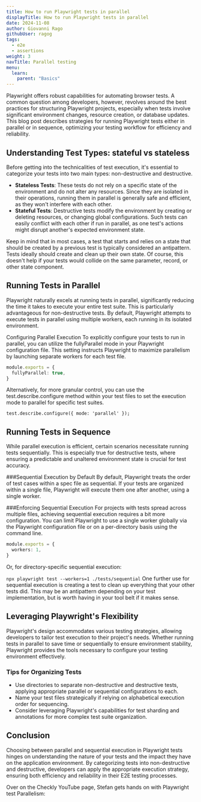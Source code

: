 ```yaml
---
title: How to run Playwright tests in parallel
displayTitle: How to run Playwright tests in parallel
date: 2024-11-08
author: Giovanni Rago
githubUser: ragog
tags:
  - e2e
  - assertions
weight: 3
navTitle: Parallel testing
menu:
  learn:
    parent: "Basics"
---
```


Playwright offers robust capabilities for automating browser tests. A common question among developers, however, revolves around the best practices for structuring Playwright projects, especially when tests involve significant environment changes, resource creation, or database updates. This blog post describes strategies for running Playwright tests either in parallel or in sequence, optimizing your testing workflow for efficiency and reliability.

## Understanding Test Types: stateful vs stateless

Before getting into the technicalities of test execution, it's essential to categorize your tests into two main types: non-destructive and destructive.

- **Stateless Tests**: These tests do not rely on a specific state of the environment and do not alter any resources. Since they are isolated in their operations, running them in parallel is generally safe and efficient, as they won't interfere with each other.
- **Stateful Tests**: Destructive tests modify the environment by creating or deleting resources, or changing global configurations. Such tests can easily conflict with each other if run in parallel, as one test's actions might disrupt another's expected environment state.

Keep in mind that in most cases, a test that starts and relies on a state that should be created by a previous test is typically considered an antipattern. Tests ideally should create and clean up their own state. Of course, this doesn't help if your tests would collide on the same parameter, record, or other state component.

## Running Tests in Parallel
Playwright naturally excels at running tests in parallel, significantly reducing the time it takes to execute your entire test suite. This is particularly advantageous for non-destructive tests. By default, Playwright attempts to execute tests in parallel using multiple workers, each running in its isolated environment.

Configuring Parallel Execution
To explicitly configure your tests to run in parallel, you can utilize the fullyParallel mode in your Playwright configuration file. This setting instructs Playwright to maximize parallelism by launching separate workers for each test file.

```ts {title="playwright.config.ts"}
module.exports = {
  fullyParallel: true,
}
```

Alternatively, for more granular control, you can use the test.describe.configure method within your test files to set the execution mode to parallel for specific test suites.

`test.describe.configure({ mode: 'parallel' });`

## Running Tests in Sequence
While parallel execution is efficient, certain scenarios necessitate running tests sequentially. This is especially true for destructive tests, where ensuring a predictable and unaltered environment state is crucial for test accuracy.

###Sequential Execution by Default
By default, Playwright treats the order of test cases within a spec file as sequential. If your tests are organized within a single file, Playwright will execute them one after another, using a single worker.

###Enforcing Sequential Execution
For projects with tests spread across multiple files, achieving sequential execution requires a bit more configuration. You can limit Playwright to use a single worker globally via the Playwright configuration file or on a per-directory basis using the command line.

```ts {title="playwright.config.ts"}
module.exports = {
  workers: 1,
}
```

Or, for directory-specific sequential execution:

`npx playwright test --workers=1 ./tests/sequential`
One further use for sequential execution is creating a test to clean up everything that your other tests did. This may be an antipattern depending on your test implementation, but is worth having in your tool belt if it makes sense.

## Leveraging Playwright's Flexibility
Playwright's design accommodates various testing strategies, allowing developers to tailor test execution to their project's needs. Whether running tests in parallel to save time or sequentially to ensure environment stability, Playwright provides the tools necessary to configure your testing environment effectively.

### Tips for Organizing Tests

- Use directories to separate non-destructive and destructive tests, applying appropriate parallel or sequential configurations to each.
- Name your test files strategically if relying on alphabetical execution order for sequencing.
- Consider leveraging Playwright's capabilities for test sharding and annotations for more complex test suite organization.

## Conclusion

Choosing between parallel and sequential execution in Playwright tests hinges on understanding the nature of your tests and the impact they have on the application environment. By categorizing tests into non-destructive and destructive, developers can apply the appropriate execution strategy, ensuring both efficiency and reliability in their E2E testing processes.

Over on the Checkly YouTube page, Stefan gets hands on with Playwright test Parallelism:
